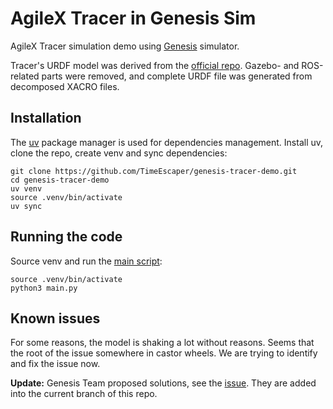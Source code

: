 # AgileX Tracer in Genesis Sim

AgileX Tracer simulation demo using [Genesis](https://genesis-embodied-ai.github.io/) simulator.

Tracer's URDF model was derived from the [official repo](https://github.com/agilexrobotics/tracer_ros/tree/master/tracer_description). Gazebo- and ROS-related parts were removed, and complete URDF file was generated from decomposed XACRO files.

## Installation

The [uv](https://docs.astral.sh/uv/) package manager is used for dependencies management. Install uv, clone the repo, create venv and sync dependencies:

```shell
git clone https://github.com/TimeEscaper/genesis-tracer-demo.git
cd genesis-tracer-demo
uv venv
source .venv/bin/activate
uv sync
```

## Running the code

Source venv and run the [main script](main.py):

```shell
source .venv/bin/activate
python3 main.py
```

## Known issues

For some reasons, the model is shaking a lot without reasons. Seems that the root of the issue somewhere in castor wheels. We are trying to identify and fix the issue now.

**Update:**  Genesis Team proposed solutions, see the [issue](https://github.com/Genesis-Embodied-AI/Genesis/issues/1610). They are added into the current branch of this repo.